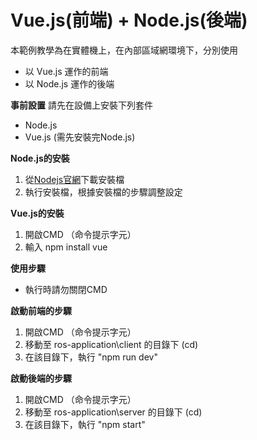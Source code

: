 # Vue.js(前端) + Node.js(後端)
本範例教學為在實體機上，在內部區域網環境下，分別使用

* 以 Vue.js 運作的前端
* 以 Node.js 運作的後端 

**事前設置**
請先在設備上安裝下列套件

* Node.js
* Vue.js (需先安裝完Node.js)

**Node.js的安裝**
1. 從[Nodejs官網](https://nodejs.org/en/download/)下載安裝檔
2. 執行安裝檔，根據安裝檔的步驟調整設定

**Vue.js的安裝**
1. 開啟CMD （命令提示字元）
2. 輸入 npm install vue


**使用步驟**
* 執行時請勿關閉CMD

**啟動前端的步驟**
1. 開啟CMD （命令提示字元）
2. 移動至 ros-application\client 的目錄下 (cd)
3. 在該目錄下，執行 "npm run dev"

**啟動後端的步驟**
1. 開啟CMD （命令提示字元）
2. 移動至 ros-application\server 的目錄下 (cd)
3. 在該目錄下，執行 "npm start"
